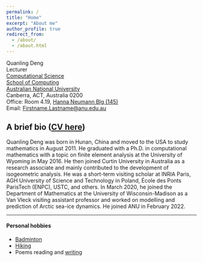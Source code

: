 ```yaml
---
permalink: /
title: "Home"
excerpt: "About me"
author_profile: true
redirect_from: 
  - /about/
  - /about.html
---
```


Quanling Deng  
Lecturer  
[Computational Science](https://comp.anu.edu.au/research/computational-science/)  
[School of Computing](https://comp.anu.edu.au/)  
[Australian National University](https://comp.anu.edu.au/)  
Canberra, ACT, Australia 0200  
Office: Room 4.19, [Hanna Neumann Blg (145)](https://www.anu.edu.au/maps#show=102872)  
Email:  Firstname.Lastname@anu.edu.au


## A brief bio ([CV here](https://quanlingdeng.github.io/deng.pdf))

Quanling Deng was born in Hunan, China and moved to the USA to study mathematics in August 2011. He graduated with a Ph.D. in computational mathematics with a topic on finite element analysis at the University of Wyoming in May 2016. He then joined Curtin University in Australia as a research associate and mainly contributed to the development of isogeometric analysis. He was a short-term visiting scholar at INRIA Paris, AGH University of Science and Technology in Poland, École des Ponts ParisTech (ENPC), USTC, and others. In March 2020, he joined the Department of Mathematics at the University of Wisconsin-Madison as a Van Vleck visiting assistant professor and worked on modelling and prediction of Arctic sea-ice dynamics. He joined ANU in February 2022.  

* * *
#### Personal hobbies
- [Badminton](https://quanlingdeng.github.io/bady.html)
- [Hiking](https://quanlingdeng.github.io/hiking.html)
- Poems reading and [writing](https://quanlingdeng.github.io/poems.html)
